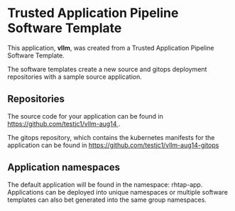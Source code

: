 # Trusted Application Pipeline Software Template

This application, **vllm**, was created from a Trusted Application Pipeline Software Template.

The software templates create a new source and gitops deployment repositories with a sample source application. 

## Repositories

The source code for your application can be found in [https://github.com/testjc1/vllm-aug14 ](https://github.com/testjc1/vllm-aug14 ).
 
The gitops repository, which contains the kubernetes manifests for the application can be found in 
[https://github.com/testjc1/vllm-aug14-gitops ](https://github.com/testjc1/vllm-aug14-gitops ) 

## Application namespaces 

The default application will be found in the namespace: rhtap-app. Applications can be deployed into unique namespaces or multiple software templates can also bet generated into the same group namespaces.  